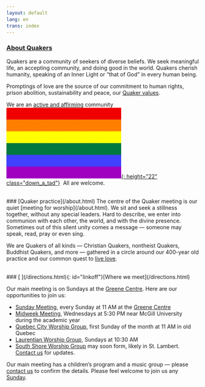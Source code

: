 ```yaml
---
layout: default
lang: en
trans: index
---
```

### [About Quakers](/intro.html)

Quakers are a community of seekers of diverse beliefs. We seek meaningful life, an accepting community, and doing good in the world. Quakers cherish humanity, speaking of an Inner Light or “that of God” in every human being.

Promptings of love are the source of our commitment to human rights, prison abolition, sustainability and peace, our [Quaker values](/intro.html).

We are an [active and affirming](/intro.html) community &nbsp;[![Rainbow flag](/assets/images/Rainbow-Flag.jpg){: height="22" class="down_a_tad"}](/intro.html) &nbsp;All are welcome.

<br>
### [Quaker practice](/about.html)
The centre of the Quaker meeting is our quiet [meeting for worship](/about.html). We sit and seek a stillness together, without any special leaders. Hard to describe, we enter into communion with each other, the world, and with the divine presence. Sometimes out of this silent unity comes a message — someone may speak, read, pray or even sing.

We are Quakers of all kinds — Christian Quakers, nontheist Quakers, Buddhist Quakers, and more — gathered in a circle around our 400-year old practice and our common quest to [live love](/intro.html).

<br>
### [<i class="fas fa-map-marker-alt fa-fw color-1-dark-text"></i> ](/directions.html){: id="linkoff"}[Where we meet](/directions.html)

Our main meeting is on Sundays at the [Greene Centre](/directions.html). Here are our opportunities to join us: 
* [Sunday Meeting](/directions.html), every Sunday at 11 AM at the [Greene Centre](/directions.html)
* [Midweek Meeting](/midweek.html), Wednesdays at 5:30 PM near McGill University during the academic year
* [Quebec City Worship Group](/quebec.html), first Sunday of the month at 11 AM in old Quebec
* [Laurentian Worship Group](/laurentians.html), Sundays at 10:30 AM
* [South Shore Worship Group](/south_shore.html) may soon form, likely in St. Lambert. [Contact us](/contact.html) for updates.

Our main meeting has a children’s program and a music group — please [contact us](/contact.html) to confirm the details. Please feel welcome to join us any [Sunday](/directions.html).
